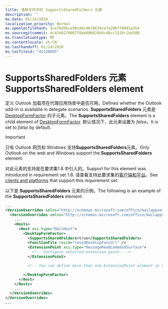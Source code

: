 ```yaml
---
title: 清单文件中的 SupportsSharedFolders 元素
description: ''
ms.date: 01/14/2020
localization_priority: Normal
ms.openlocfilehash: 4ce78d9ece901d8cd6f8639ce7a286f70893a2b4
ms.sourcegitcommit: dc42e0276007f8ab006028b9cd0cc1526c1bd100
ms.translationtype: MT
ms.contentlocale: zh-CN
ms.lasthandoff: 01/14/2020
ms.locfileid: "41120605"
---
```

# <a name="supportssharedfolders-element"></a><span data-ttu-id="a8497-102">SupportsSharedFolders 元素</span><span class="sxs-lookup"><span data-stu-id="a8497-102">SupportsSharedFolders element</span></span>

<span data-ttu-id="a8497-103">定义 Outlook 加载项在代理应用场景中是否可用。</span><span class="sxs-lookup"><span data-stu-id="a8497-103">Defines whether the Outlook add-in is available in delegate scenarios.</span></span> <span data-ttu-id="a8497-104">**SupportsSharedFolders** 元素是 [DesktopFormFactor](desktopformfactor.md) 的子元素。</span><span class="sxs-lookup"><span data-stu-id="a8497-104">The **SupportsSharedFolders** element is a child element of [DesktopFormFactor](desktopformfactor.md).</span></span> <span data-ttu-id="a8497-105">默认情况下，此元素设置为 *false*。</span><span class="sxs-lookup"><span data-stu-id="a8497-105">It is set to *false* by default.</span></span>

> [!IMPORTANT]
> <span data-ttu-id="a8497-106">只有 Outlook 网页和 Windows 支持**SupportsSharedFolders**元素。</span><span class="sxs-lookup"><span data-stu-id="a8497-106">Only Outlook on the web and Windows support the **SupportsSharedFolders** element.</span></span>
>
> <span data-ttu-id="a8497-107">对此元素的支持是在要求集1.8 中引入的。</span><span class="sxs-lookup"><span data-stu-id="a8497-107">Support for this element was introduced in requirement set 1.8.</span></span> <span data-ttu-id="a8497-108">请查看支持此要求集的[客户端和平台](/office/dev/add-ins/reference/requirement-sets/outlook-api-requirement-sets#requirement-sets-supported-by-exchange-servers-and-outlook-clients)。</span><span class="sxs-lookup"><span data-stu-id="a8497-108">See [clients and platforms](/office/dev/add-ins/reference/requirement-sets/outlook-api-requirement-sets#requirement-sets-supported-by-exchange-servers-and-outlook-clients) that support this requirement set.</span></span>

<span data-ttu-id="a8497-109">以下是 **SupportsSharedFolders** 元素的示例。</span><span class="sxs-lookup"><span data-stu-id="a8497-109">The following is an example of the  **SupportsSharedFolders** element.</span></span>

```XML
...
<VersionOverrides xmlns="http://schemas.microsoft.com/office/mailappversionoverrides" xsi:type="VersionOverridesV1_0">
  <VersionOverrides xmlns="http://schemas.microsoft.com/office/mailappversionoverrides/1.1" xsi:type="VersionOverridesV1_1">
    ...
    <Hosts>
      <Host xsi:type="MailHost">
        <DesktopFormFactor>
          <SupportsSharedFolders>true</SupportsSharedFolders>
          <FunctionFile resid="residDesktopFuncUrl" />
          <ExtensionPoint xsi:type="MessageReadCommandSurface">
            <!-- Configure selected extension point. -->
          </ExtensionPoint>

          <!-- You can define more than one ExtensionPoint element as needed. -->

        </DesktopFormFactor>
      </Host>
    </Hosts>
    ...
  </VersionOverrides>
</VersionOverrides>
...
```
